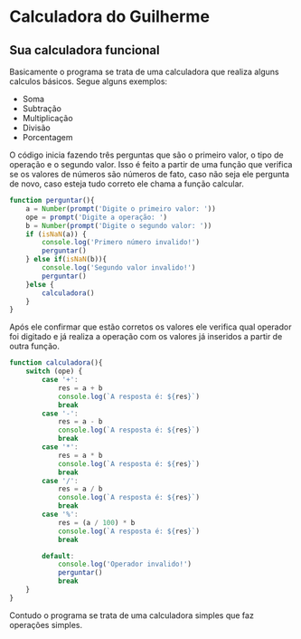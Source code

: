 # Calculadora do Guilherme

## Sua calculadora funcional

Basicamente o programa se trata de uma calculadora que realiza alguns calculos básicos. Segue alguns exemplos:

- Soma
- Subtração
- Multiplicação
- Divisão
- Porcentagem

O código inicia fazendo três perguntas que são o primeiro valor, o tipo de operação e o segundo valor. Isso é feito a partir de uma função que verifica se os valores de números são números de fato, caso não seja ele pergunta de novo, caso esteja tudo correto ele chama a função calcular.

``` javascript
function perguntar(){
    a = Number(prompt('Digite o primeiro valor: '))
    ope = prompt('Digite a operação: ')
    b = Number(prompt('Digite o segundo valor: '))
    if (isNaN(a)) {
        console.log('Primero número invalido!')
        perguntar()
    } else if(isNaN(b)){
        console.log('Segundo valor invalido!')
        perguntar()
    }else {
        calculadora()
    }
}
```
Após ele confirmar que estão corretos os valores ele verifica qual operador foi digitado e já realiza a operação com os valores já inseridos a partir de outra função.
```javascript
function calculadora(){
    switch (ope) {
        case '+':
            res = a + b
            console.log(`A resposta é: ${res}`)
            break
        case '-':
            res = a - b
            console.log(`A resposta é: ${res}`)
            break
        case '*':
            res = a * b
            console.log(`A resposta é: ${res}`)
            break
        case '/':
            res = a / b
            console.log(`A resposta é: ${res}`)
            break
        case '%':
            res = (a / 100) * b
            console.log(`A resposta é: ${res}`)
            break

        default:
            console.log('Operador invalido!')
            perguntar()
            break
    }
}
```
Contudo o programa se trata de uma calculadora simples que faz operações simples.